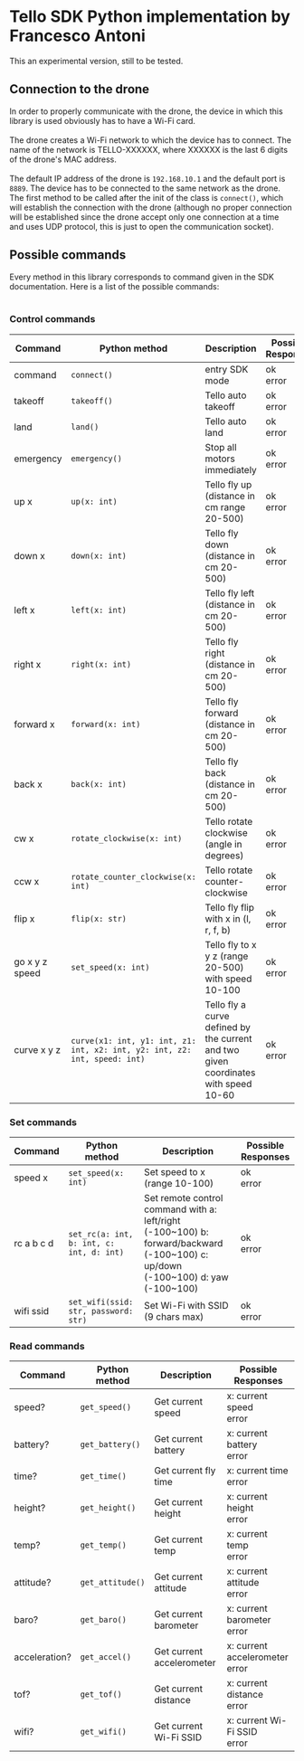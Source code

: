 # Tello SDK Python implementation by Francesco Antoni

This an experimental version, still to be tested.

## Connection to the drone

In order to properly communicate with the drone, the device in which this library is used obviously has to have a Wi-Fi
card. <br><br> The drone creates a Wi-Fi network to which the device has to connect. The name of the network is
TELLO-XXXXXX, where XXXXXX is the last 6 digits of the drone's MAC address.<br><br> The default IP address of the drone
is
`192.168.10.1` and the default port is `8889`. The device has to be connected to the same network as the drone.
The first method to be called after the init of the class is `connect()`, which will establish the connection
with the drone (although no proper connection will be established since the drone accept only one connection at a
time and uses UDP protocol, this is just to open the communication socket).

## Possible commands

Every method in this library corresponds to command given in the SDK documentation.
Here is a list of the possible commands: <br><br>

### Control commands

| Command        | Python method                                                             | Description                                                                         | Possible Responses |
|----------------|---------------------------------------------------------------------------|-------------------------------------------------------------------------------------|--------------------|
| command        | `connect()`                                                               | entry SDK mode                                                                      | ok <br> error      |
| takeoff        | `takeoff()`                                                               | Tello auto takeoff                                                                  | ok <br> error      |
| land           | `land()`                                                                  | Tello auto land                                                                     | ok <br> error      |
| emergency      | `emergency()`                                                             | Stop all motors immediately                                                         | ok <br> error      |
| up x           | `up(x: int)`                                                              | Tello fly up (distance in cm range 20-500)                                          | ok <br> error      |
| down x         | `down(x: int)`                                                            | Tello fly down (distance in cm 20-500)                                              | ok <br> error      |
| left x         | `left(x: int)`                                                            | Tello fly left (distance in cm 20-500)                                              | ok <br> error      |
| right x        | `right(x: int)`                                                           | Tello fly right (distance in cm 20-500)                                             | ok <br> error      |
| forward x      | `forward(x: int)`                                                         | Tello fly forward (distance in cm 20-500)                                           | ok <br> error      |
| back x         | `back(x: int)`                                                            | Tello fly back (distance in cm 20-500)                                              | ok <br> error      |
| cw x           | `rotate_clockwise(x: int)`                                                | Tello rotate clockwise (angle in degrees)                                           | ok <br> error      |
| ccw x          | `rotate_counter_clockwise(x: int)`                                        | Tello rotate counter-clockwise                                                      | ok <br> error      |
| flip x         | `flip(x: str)`                                                            | Tello fly flip with x in (l, r, f, b)                                               | ok <br> error      |
| go x y z speed | `set_speed(x: int)`                                                       | Tello fly to x y z (range 20-500) with speed 10-100                                 | ok <br> error      |
| curve x y z    | `curve(x1: int, y1: int, z1: int, x2: int, y2: int, z2: int, speed: int)` | Tello fly a curve defined by the current and two given coordinates with speed 10-60 | ok <br> error      |

### Set commands

| Command    | Python method                            | Description                                                                                                                         | Possible Responses |
|------------|------------------------------------------|-------------------------------------------------------------------------------------------------------------------------------------|--------------------|
| speed x    | `set_speed(x: int)`                      | Set speed to x (range 10-100)                                                                                                       | ok <br> error      |
| rc a b c d | `set_rc(a: int, b: int, c: int, d: int)` | Set remote control command with a: left/right (-100\~100) b: forward/backward (-100\~100) c: up/down (-100\~100) d: yaw (-100\~100) | ok <br> error      |
| wifi ssid  | `set_wifi(ssid: str, password: str)`     | Set Wi-Fi with SSID (9 chars max)                                                                                                   | ok <br> error      |

### Read commands

| Command       | Python method    | Description               | Possible Responses                  |
|---------------|------------------|---------------------------|-------------------------------------|
| speed?        | `get_speed()`    | Get current speed         | x: current speed <br> error         |
| battery?      | `get_battery()`  | Get current battery       | x: current battery <br> error       |
| time?         | `get_time()`     | Get current fly time      | x: current time <br> error          |
| height?       | `get_height()`   | Get current height        | x: current height <br> error        |
| temp?         | `get_temp()`     | Get current temp          | x: current temp <br> error          |
| attitude?     | `get_attitude()` | Get current attitude      | x: current attitude <br> error      |
| baro?         | `get_baro()`     | Get current barometer     | x: current barometer <br> error     |
| acceleration? | `get_accel()`    | Get current accelerometer | x: current accelerometer <br> error |
| tof?          | `get_tof()`      | Get current distance      | x: current distance <br> error      |
| wifi?         | `get_wifi()`     | Get current Wi-Fi SSID    | x: current Wi-Fi SSID <br> error    |